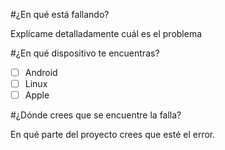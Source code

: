 #¿En qué está fallando? 

Explícame detalladamente cuál es el problema

#¿En qué dispositivo te encuentras?

 -[ ] Android
 -[ ] Linux
 -[ ] Apple
 
#¿Dónde crees que se encuentre la falla? 

En qué parte del proyecto crees que esté el error.
